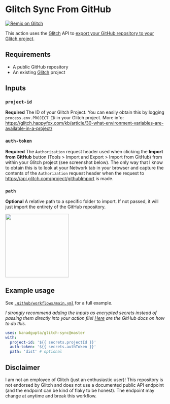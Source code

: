 # Glitch Sync From GitHub

[![Remix on Glitch](https://cdn.glitch.com/2703baf2-b643-4da7-ab91-7ee2a2d00b5b%2Fremix-button.svg)](https://glitch.com/edit/#!/import/github/kanadgupta/glitch-sync)

This action uses the [Glitch](https://glitch.com/) API to [export your GitHub repository to your Glitch project](https://glitch.happyfox.com/kb/article/20-can-i-import-code-from-a-github-repository/).

## Requirements

- A public GitHub repository
- An existing [Glitch](https://glitch.com/) project

## Inputs

### `project-id`

**Required** The ID of your Glitch Project. You can easily obtain this by logging `process.env.PROJECT_ID` in your Glitch project. More info: https://glitch.happyfox.com/kb/article/30-what-environment-variables-are-available-in-a-project/

### `auth-token`

**Required** The `Authorization` request header used when clicking the **Import from GitHub** button (Tools > Import and Export > Import from GitHub) from within your Glitch project (see screenshot below). The only way that I know to obtain this is to look at your Network tab in your browser and capture the contents of the `Authorization` request header when the request to https://api.glitch.com/project/githubImport is made.

### `path`

**Optional** A relative path to a specific folder to import. If not passed, it will just import the entirety of the GitHub repository.

<img src="https://user-images.githubusercontent.com/8854718/77256998-982c4900-6c3f-11ea-9b50-c2d27d37f8cd.png" width="200">

## Example usage

See [`.github/workflows/main.yml`](https://github.com/kanadgupta/glitch-sync/blob/master/.github/workflows/main.yml) for a full example.

*I strongly recommend adding the inputs as encrypted secrets instead of passing them directly into your action file! [Here](https://help.github.com/en/actions/configuring-and-managing-workflows/creating-and-storing-encrypted-secrets#creating-encrypted-secrets) are the GitHub docs on how to do this.*

```yml
uses: kanadgupta/glitch-sync@master
with:
  project-id: '${{ secrets.projectId }}'
  auth-token: '${{ secrets.authToken }}'
  path: 'dist' # optional
```

## Disclaimer

I am not an employee of Glitch (just an enthusiastic user)! This repository is not endorsed by Glitch and does not use a documented public API endpoint (and the endpoint can be kind of flaky to be honest). The endpoint may change at anytime and break this workflow.
